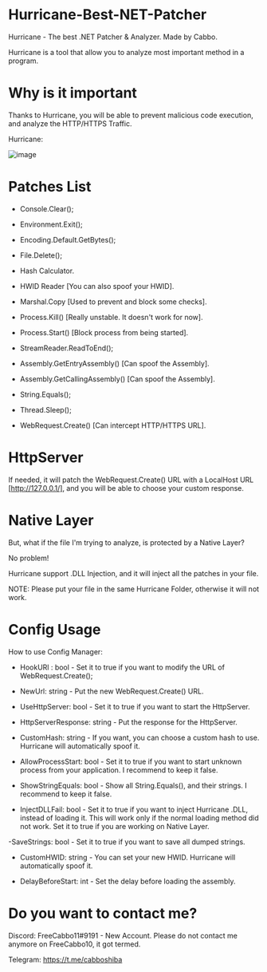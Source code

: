 # Hurricane-Best-NET-Patcher
Hurricane - The best .NET Patcher &amp; Analyzer. Made by Cabbo.

Hurricane is a tool that allow you to analyze most important method in a program.

# Why is it important

Thanks to Hurricane, you will be able to prevent malicious code execution, and analyze the HTTP/HTTPS Traffic.

Hurricane:

![image](https://user-images.githubusercontent.com/92642446/216778443-f27ba51c-97e4-4267-b96f-7c3ac4426d77.png)

# Patches List

- Console.Clear();

- Environment.Exit();

- Encoding.Default.GetBytes();

- File.Delete();

- Hash Calculator.

- HWID Reader [You can also spoof your HWID].

- Marshal.Copy [Used to prevent and block some checks].

- Process.Kill() [Really unstable. It doesn't work for now].

- Process.Start() [Block process from being started].

- StreamReader.ReadToEnd();

- Assembly.GetEntryAssembly() [Can spoof the Assembly].

- Assembly.GetCallingAssembly() [Can spoof the Assembly].

- String.Equals();

- Thread.Sleep();

- WebRequest.Create() [Can intercept HTTP/HTTPS URL].

# HttpServer

If needed, it will patch the WebRequest.Create() URL with a LocalHost URL [http://127.0.0.1/], and you will be able to choose your custom response.

# Native Layer

But, what if the file I'm trying to analyze, is protected by a Native Layer?

No problem!

Hurricane support .DLL Injection, and it will inject all the patches in your file.

NOTE: Please put your file in the same Hurricane Folder, otherwise it will not work.

# Config Usage

How to use Config Manager:

- HookURl : bool - Set it to true if you want to modify the URL of WebRequest.Create();

- NewUrl: string - Put the new WebRequest.Create() URL.

- UseHttpServer: bool - Set it to true if you want to start the HttpServer.

- HttpServerResponse: string - Put the response for the HttpServer.

- CustomHash: string - If you want, you can choose a custom hash to use. Hurricane will automatically spoof it.

- AllowProcessStart: bool - Set it to true if you want to start unknown process from your application. I recommend to keep it false.

- ShowStringEquals: bool - Show all String.Equals(), and their strings. I recommend to keep it false.

- InjectDLLFail: bool - Set it to true if you want to inject Hurricane .DLL, instead of loading it. This will work only if the normal loading method did not work. Set it to true if you are working on Native Layer.

-SaveStrings: bool - Set it to true if you want to save all dumped strings.

- CustomHWID: string - You can set your new HWID. Hurricane will automatically spoof it.

- DelayBeforeStart: int - Set the delay before loading the assembly.


# Do you want to contact me?

Discord: FreeCabbo11#9191 - New Account. Please do not contact me anymore on FreeCabbo10, it got termed.

Telegram: https://t.me/cabboshiba

